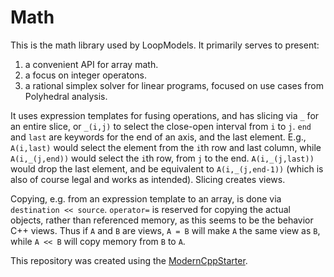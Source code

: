 # Math

This is the math library used by LoopModels.
It primarily serves to present:
1. a convenient API for array math.
2. a focus on integer operatons.
3. a rational simplex solver for linear programs, focused on use cases from Polyhedral analysis.

It uses expression templates for fusing operations, and has slicing via `_` for an entire slice, or `_(i,j)` to select the close-open interval from `i` to `j`. `end` and `last` are keywords for the end of an axis, and the last element. E.g., `A(i,last)` would select the element from the `i`th row and last column, while `A(i,_(j,end))` would select the `i`th row, from `j` to the end. `A(i,_(j,last))` would drop the last element, and be equivalent to `A(i,_(j,end-1))` (which is also of course legal and works as intended). Slicing creates views.

Copying, e.g. from an expression template to an array, is done via `destination << source`. 
`operator=` is reserved for copying the actual objects, rather than referenced memory, as this seems to be the behavior C++ views.
Thus if `A` and `B` are views, `A = B` will make `A` the same view as `B`, while `A << B` will copy memory from `B` to `A`.

This repository was created using the [ModernCppStarter](https://github.com/TheLartians/ModernCppStarter).
